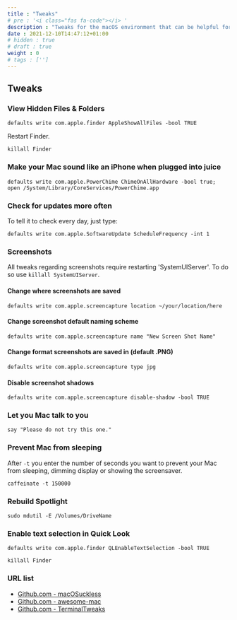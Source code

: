 ```yaml
---
title : "Tweaks"
# pre : '<i class="fas fa-code"></i> '
description : "Tweaks for the macOS environment that can be helpful for your daily use."
date : 2021-12-10T14:47:12+01:00
# hidden : true
# draft : true
weight : 0
# tags : ['']
---
```


## Tweaks

### View Hidden Files & Folders

```plain
defaults write com.apple.finder AppleShowAllFiles -bool TRUE
```

Restart Finder.

```plain
killall Finder
```

### Make your Mac sound like an iPhone when plugged into juice

```plain
defaults write com.apple.PowerChime ChimeOnAllHardware -bool true; open /System/Library/CoreServices/PowerChime.app
```

### Check for updates more often

To tell it to check every day, just type:

```plain
defaults write com.apple.SoftwareUpdate ScheduleFrequency -int 1
```

### Screenshots

All tweaks regarding screenshots require restarting 'SystemUIServer'. To do so use `killall SystemUIServer`.

#### Change where screenshots are saved

```plain
defaults write com.apple.screencapture location ~/your/location/here
```

#### Change screenshot default naming scheme

```plain
defaults write com.apple.screencapture name "New Screen Shot Name"
```

#### Change format screenshots are saved in (default .PNG)

```plain
defaults write com.apple.screencapture type jpg
```

#### Disable screenshot shadows

```plain
defaults write com.apple.screencapture disable-shadow -bool TRUE
```

### Let you Mac talk to you

```plain
say "Please do not try this one."
```

### Prevent Mac from sleeping

After `-t` you enter the number of seconds you want to prevent your Mac from sleeping, dimming display or showing the screensaver.

```plain
caffeinate -t 150000
```

### Rebuild Spotlight

```plain
sudo mdutil -E /Volumes/DriveName
```

### Enable text selection in Quick Look

```plain
defaults write com.apple.finder QLEnableTextSelection -bool TRUE
```

```plain
killall Finder
```

### URL list

* [Github.com - macOSuckless](https://github.com/MartinHarding/macOSuckless)
* [Github.com - awesome-mac](https://github.com/jaywcjlove/awesome-mac)
* [Github.com - TerminalTweaks](https://github.com/MacTweaks/TerminalTweaks)
